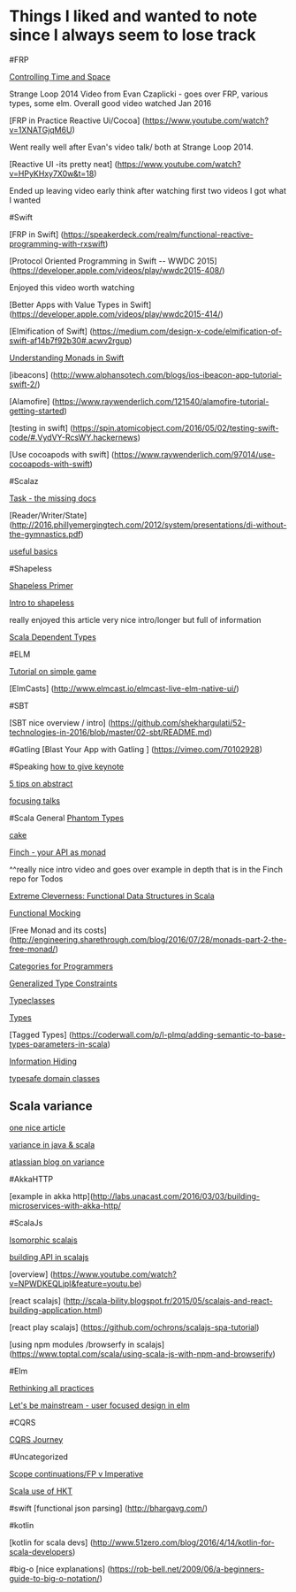 # Things I liked and wanted to note since I always seem to lose track


#FRP


[Controlling Time and Space](https://www.youtube.com/watch?v=Agu6jipKfYw)

Strange Loop 2014 Video from Evan Czaplicki - goes over FRP, various types, some elm. Overall good video watched Jan 2016

[FRP in Practice Reactive Ui/Cocoa] (https://www.youtube.com/watch?v=1XNATGjqM6U)

Went really well after Evan's video talk/ both at Strange Loop 2014. 

[Reactive UI -its pretty neat] (https://www.youtube.com/watch?v=HPyKHxy7X0w&t=18)

Ended up leaving video early think after watching first two videos I got what I wanted

#Swift

[FRP in Swift] (https://speakerdeck.com/realm/functional-reactive-programming-with-rxswift)

[Protocol Oriented Programming in Swift -- WWDC 2015] (https://developer.apple.com/videos/play/wwdc2015-408/)

Enjoyed this video worth watching

[Better Apps with Value Types in Swift] (https://developer.apple.com/videos/play/wwdc2015-414/)

[Elmification of Swift] (https://medium.com/design-x-code/elmification-of-swift-af14b7f92b30#.acwv2rgup)

[Understanding Monads in Swift](https://realm.io/news/slug-andy-bartholomew-understand-monads-one-weird-trick/)

[ibeacons] (http://www.alphansotech.com/blogs/ios-ibeacon-app-tutorial-swift-2/)

[Alamofire] (https://www.raywenderlich.com/121540/alamofire-tutorial-getting-started)

[testing in swift] (https://spin.atomicobject.com/2016/05/02/testing-swift-code/#.VydVY-RcsWY.hackernews)

[Use cocoapods with swift] (https://www.raywenderlich.com/97014/use-cocoapods-with-swift)


#Scalaz

[Task - the missing docs](http://timperrett.com/2014/07/20/scalaz-task-the-missing-documentation/) 

[Reader/Writer/State] (http://2016.phillyemergingtech.com/2012/system/presentations/di-without-the-gymnastics.pdf)

[useful basics](http://www.smartjava.org/content/scalaz-features-everyday-usage-part-1-typeclasses-and-scala-extensions)

#Shapeless

[Shapeless Primer](https://rnduja.github.io/2016/01/19/a_shapeless_primer/)

[Intro to shapeless](http://jto.github.io/articles/getting-started-with-shapeless/)

really enjoyed this article very nice intro/longer but full of information

[Scala Dependent Types](http://rnduja.github.io/2015/10/07/scala-dependent-types/)

#ELM

[Tutorial on simple game](https://tech.zalando.com/blog/using-elm-to-create-a-fun-game-in-just-five-days/)

[ElmCasts] (http://www.elmcast.io/elmcast-live-elm-native-ui/)



#SBT

[SBT nice overview / intro] (https://github.com/shekhargulati/52-technologies-in-2016/blob/master/02-sbt/README.md)

#Gatling
[Blast Your App with Gatling ] (https://vimeo.com/70102928)

#Speaking
[how to give keynote](https://medium.com/@chadfowler/how-to-give-a-keynote-9cc61abb6ec8#.gifwzfc5n)

[5 tips on abstract](http://tech.noredink.com/post/138031621973/five-quick-tips-for-submitting-conference-talks)

[focusing talks](https://www.facebook.com/note.php?note_id=536820369684165)

#Scala General
[Phantom Types](http://danielwestheide.com/blog/2015/06/28/put-your-writes-where-your-master-is-compile-time-restriction-of-slick-effect-types.html)

[cake](http://www.andrewrollins.com/2014/08/07/scala-cake-pattern-self-type-annotations-vs-inheritance/)

[Finch - your API as monad](https://skillsmatter.com/skillscasts/6876-finch-your-rest-api-as-a-monad)

^^really nice intro video and goes over example in depth that is in the Finch repo for Todos

[Extreme Cleverness: Functional Data Structures in Scala](https://vimeo.com/28760673?ref=tw-share)

[Functional Mocking](https://vimeo.com/125038982)

[Free Monad and its costs] (http://engineering.sharethrough.com/blog/2016/07/28/monads-part-2-the-free-monad/)

[Categories for Programmers](http://www.infoq.com/presentations/categories-functional-programming)

[Generalized Type Constraints](http://blog.bruchez.name/2015/11/generalized-type-constraints-in-scala.html?m=1)

[Typeclasses](https://ropas.snu.ac.kr/~bruno/papers/TypeClasses.pdf)

[Types](http://ktoso.github.io/scala-types-of-types/)

[Tagged Types] (https://coderwall.com/p/l-plmq/adding-semantic-to-base-types-parameters-in-scala)

[Information Hiding](http://typelevel.org/blog/2016/03/13/information-hiding.html)

[typesafe domain classes](http://www.wlangiewicz.com/2016/03/14/typesafe-domain-objects-scala/)

## Scala variance

[one nice article](http://blog.kamkor.me/Covariance-And-Contravariance-In-Scala/)

[variance in java & scala](https://medium.com/@sinisalouc/variance-in-java-and-scala-63af925d21dc#.wxm4xxpuz)

[atlassian blog on variance](http://blogs.atlassian.com/2013/01/covariance-and-contravariance-in-scala/)

#AkkaHTTP

[example in akka http](http://labs.unacast.com/2016/03/03/building-microservices-with-akka-http/

#ScalaJs

[Isomorphic scalajs](https://vimeo.com/154932681)

[building API in scalajs](http://pavkin.ru/how-to-make-an-idiomatic-javascript-library-with-scala-js/)

[overview] (https://www.youtube.com/watch?v=NPWDKEQLjpI&feature=youtu.be)

[react scalajs] (http://scala-bility.blogspot.fr/2015/05/scalajs-and-react-building-application.html)

[react play scalajs] (https://github.com/ochrons/scalajs-spa-tutorial)

[using npm modules /browserfy in scalajs] (https://www.toptal.com/scala/using-scala-js-with-npm-and-browserify)

#Elm

[Rethinking all practices](https://www.youtube.com/watch?v=txxKx_I39a8)

[Let's be mainstream - user focused design in elm](https://www.youtube.com/watch?v=oYk8CKH7OhE)

#CQRS

[CQRS Journey](https://msdn.microsoft.com/en-us/library/jj554200.aspx)

#Uncategorized

[Scope continuations/FP v Imperative](http://blog.paralleluniverse.co/2015/08/07/scoped-continuations/)

[Scala use of HKT](http://stackoverflow.com/questions/4765532/what-does-abstract-over-mean/4765918#4765918)

#swift
[functional json parsing] (http://bhargavg.com/)

#kotlin

[kotlin for scala devs] (http://www.51zero.com/blog/2016/4/14/kotlin-for-scala-developers)

#big-o
[nice explanations] (https://rob-bell.net/2009/06/a-beginners-guide-to-big-o-notation/)
